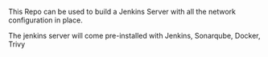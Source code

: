 This Repo can be used to build a Jenkins Server with all the network configuration in place.

The jenkins server will come pre-installed with Jenkins, Sonarqube, Docker, Trivy
